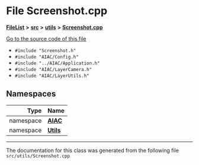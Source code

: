 

# File Screenshot.cpp



[**FileList**](files.md) **>** [**src**](dir_68267d1309a1af8e8297ef4c3efbcdba.md) **>** [**utils**](dir_313caf1132e152dd9b58bea13a4052ca.md) **>** [**Screenshot.cpp**](Screenshot_8cpp.md)

[Go to the source code of this file](Screenshot_8cpp_source.md)



* `#include "Screenshot.h"`
* `#include "AIAC/Config.h"`
* `#include "../AIAC/Application.h"`
* `#include "AIAC/LayerCamera.h"`
* `#include "AIAC/LayerUtils.h"`













## Namespaces

| Type | Name |
| ---: | :--- |
| namespace | [**AIAC**](namespaceAIAC.md) <br> |
| namespace | [**Utils**](namespaceAIAC_1_1Utils.md) <br> |





















































------------------------------
The documentation for this class was generated from the following file `src/utils/Screenshot.cpp`

